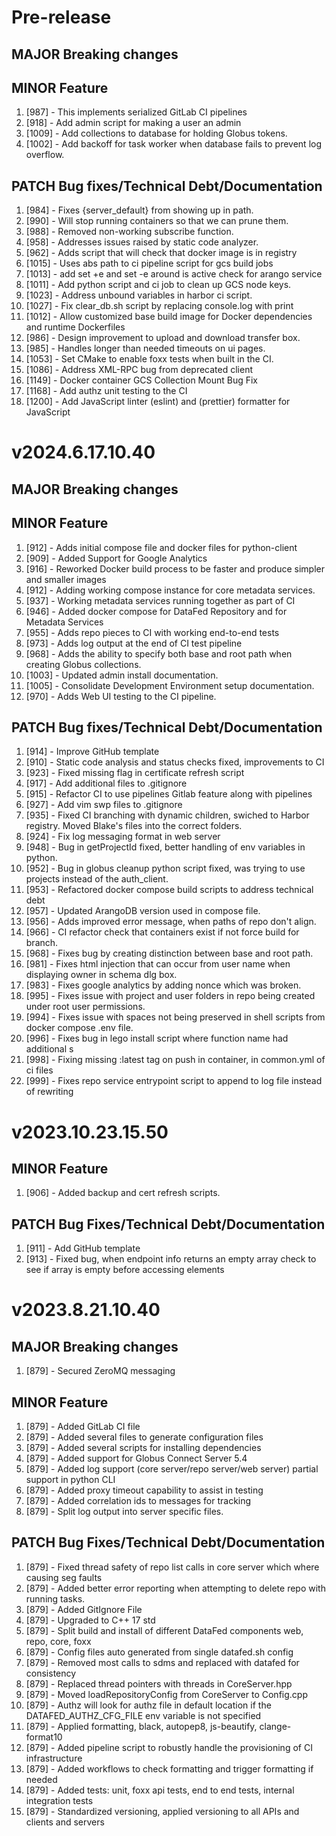 # Pre-release

## MAJOR Breaking changes

## MINOR Feature
1. [987] - This implements serialized GitLab CI pipelines
2. [918] - Add admin script for making a user an admin
3. [1009] - Add collections to database for holding Globus tokens. 
4. [1002] - Add backoff for task worker when database fails to prevent log overflow.

## PATCH Bug fixes/Technical Debt/Documentation
1. [984] - Fixes {server_default} from showing up in path.
2. [990] - Will stop running containers so that we can prune them.
3. [988] - Removed non-working subscribe function.
4. [958] - Addresses issues raised by static code analyzer.
5. [962] - Adds script that will check that docker image is in registry
6. [1015] - Uses abs path to ci pipeline script for gcs build jobs
7. [1013] - add set +e and set -e around is active check for arango service
8. [1011] - Add python script and ci job to clean up GCS node keys.
9. [1023] - Address unbound variables in harbor ci script.
10. [1027] - Fix clear_db.sh script by replacing console.log with print
11. [1012] - Allow customized base build image for Docker dependencies and runtime Dockerfiles
12. [986] - Design improvement to upload and download transfer box.
13. [985] - Handles longer than needed timeouts on ui pages.
14. [1053] - Set CMake to enable foxx tests when built in the CI.
15. [1086] - Address XML-RPC bug from deprecated client
16. [1149] - Docker container GCS Collection Mount Bug Fix
17. [1168] - Add authz unit testing to the CI
18. [1200] - Add JavaScript linter (eslint) and (prettier) formatter for JavaScript

# v2024.6.17.10.40

## MAJOR Breaking changes

## MINOR Feature

1. [912] - Adds initial compose file and docker files for python-client
2. [909] - Added Support for Google Analytics
3. [916] - Reworked Docker build process to be faster and produce simpler and
   smaller images
4. [912] - Adding working compose instance for core metadata services.
5. [937] - Working metadata services running together as part of CI
6. [946] - Added docker compose for DataFed Repository and for Metadata Services
7. [955] - Adds repo pieces to CI with working end-to-end tests
8. [973] - Adds log output at the end of CI test pipeline
9. [968] - Adds the ability to specify both base and root path when creating
   Globus collections.
10. [1003] - Updated admin install documentation.
11. [1005] - Consolidate Development Environment setup documentation.
12. [970] - Adds Web UI testing to the CI pipeline.

## PATCH Bug fixes/Technical Debt/Documentation

1. [914] - Improve GitHub template
2. [910] - Static code analysis and status checks fixed, improvements to CI
3. [923] - Fixed missing flag in certificate refresh script
4. [917] - Add additional files to .gitignore
5. [915] - Refactor CI to use pipelines Gitlab feature along with pipelines
6. [927] - Add vim swp files to .gitignore
7. [935] - Fixed CI branching with dynamic children, swiched to Harbor registry.
   Moved Blake's files into the correct folders.
8. [924] - Fix log messaging format in web server
9. [948] - Bug in getProjectId fixed, better handling of env variables in
   python.
10. [952] - Bug in globus cleanup python script fixed, was trying to use projects
    instead of the auth_client.
11. [953] - Refactored docker compose build scripts to address technical debt
12. [957] - Updated ArangoDB version used in compose file.
13. [956] - Adds improved error message, when paths of repo don't align.
14. [966] - CI refactor check that containers exist if not force build for branch.
15. [968] - Fixes bug by creating distinction between base and root path.
16. [981] - Fixes html injection that can occur from user name when displaying owner in schema dlg box.
17. [983] - Fixes google analytics by adding nonce which was broken.
18. [995] - Fixes issue with project and user folders in repo being created under root user permissions.
19. [994] - Fixes issue with spaces not being preserved in shell scripts from docker compose .env file.
20. [996] - Fixes bug in lego install script where function name had additional s
21. [998] - Fixing missing :latest tag on push in container, in common.yml of ci files
22. [999] - Fixes repo service entrypoint script to append to log file instead of rewriting

# v2023.10.23.15.50

## MINOR Feature

1. [906] - Added backup and cert refresh scripts.

## PATCH Bug Fixes/Technical Debt/Documentation

1. [911] - Add GitHub template
2. [913] - Fixed bug, when endpoint info returns an empty array check to see
   if array is empty before accessing elements

# v2023.8.21.10.40

## MAJOR Breaking changes

1. [879] - Secured ZeroMQ messaging

## MINOR Feature

1. [879] - Added GitLab CI file
2. [879] - Added several files to generate configuration files
3. [879] - Added several scripts for installing dependencies
4. [879] - Added support for Globus Connect Server 5.4
5. [879] - Added log support (core server/repo server/web server) partial
   support in python CLI
6. [879] - Added proxy timeout capability to assist in testing
7. [879] - Added correlation ids to messages for tracking
8. [879] - Split log output into server specific files.

## PATCH Bug Fixes/Technical Debt/Documentation

1. [879] - Fixed thread safety of repo list calls in core server which where
   causing seg faults
2. [879] - Added better error reporting when attempting to delete repo with
   running tasks.
3. [879] - Added GitIgnore File
4. [879] - Upgraded to C++ 17 std
5. [879] - Split build and install of different DataFed components web, repo,
   core, foxx
6. [879] - Config files auto generated from single datafed.sh config
7. [879] - Removed most calls to sdms and replaced with datafed for consistency
8. [879] - Replaced thread pointers with threads in CoreServer.hpp
9. [879] - Moved loadRepositoryConfig from CoreServer to Config.cpp
10. [879] - Authz will look for authz file in default location if the
    DATAFED_AUTHZ_CFG_FILE env variable is not specified
11. [879] - Applied formatting, black, autopep8, js-beautify, clange-format10
12. [879] - Added pipeline script to robustly handle the provisioning of CI
    infrastructure
13. [879] - Added workflows to check formatting and trigger formatting if needed
14. [879] - Added tests: unit, foxx api tests, end to end tests, internal
    integration tests
15. [879] - Standardized versioning, applied versioning to all APIs and clients
    and servers
